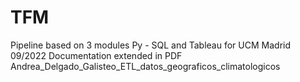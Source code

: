 # TFM

Pipeline based on 3 modules Py - SQL and Tableau for UCM Madrid 09/2022
Documentation extended in PDF Andrea_Delgado_Galisteo_ETL_datos_geograficos_climatologicos
